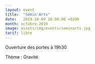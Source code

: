 ```yaml
---
layout: event
title:  "Sémin'Arts"
date:   2019-10-09 20:00:00 +0200
month: octobre-2019
image: assets/img/events/seminarts.jpg
tarif: libre
---
```


Ouverture des portes à 19h30

Thème : Gravité